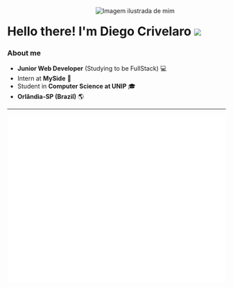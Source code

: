 <img src="./img/diego.png" alt="Imagem ilustrada de mim" align="right" max-width="300px" width="300px">

<p align="left">
    <h1>Hello there! I'm Diego Crivelaro <img src="https://media.giphy.com/media/hvRJCLFzcasrR4ia7z/giphy.gif" width="25px"></h1>
</p>

### About me

- **Junior Web Developer** (Studying to be FullStack) 💻
- Intern at **MySide** 🐺
- Student in **Computer Science at UNIP** 🎓
- **Orlândia-SP (Brazil)** 🌎

---

<picture>
  <img src="/github-metrics.svg" alt="Metrics">
</picture>
